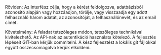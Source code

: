 Röviden: 
  Az interfész célja, hogy a kérést feldolgozva, adatbázisból azonosító alapján vagy hozzáadjon, törölje, vagy visszaadja egy adott felhasználó három adatát, az azonosítóját, a felhasználónevét, és az email címét.

Követelmény: 
	A feladat tetszőleges módon, tetszőleges technikával kivitelezhető. Az API-nak az autentikáció használata kötelező. A fejlesztés lépéseit GIT-ban kérjük commitelni. A kész fejlesztést a lokális git fájlokkal együtt összecsomagolva kérjük elküldeni.
